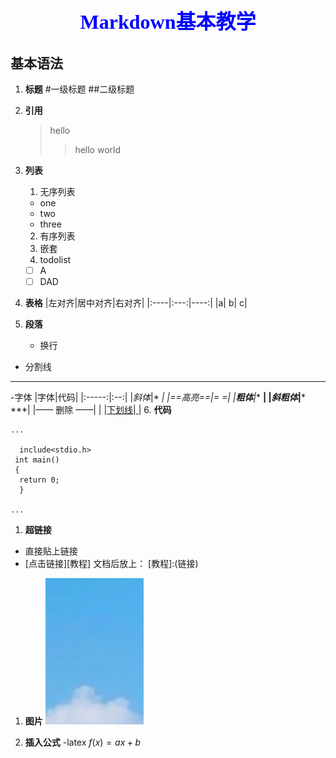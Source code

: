 # <center><font face="仿宋" color=blue size =6> Markdown基本教学 </font> 
 ## 基本语法

 1. **标题**
   #一级标题
   ##二级标题

2. **引用**
   >hello
   >> hello world

3. **列表**
   1. 无序列表
   - one
   + two
   * three

    2. 有序列表
    3. 嵌套
    4. todolist
    - [ ] A
    - [ ]  DAD
  
4. **表格**
   |左对齐|居中对齐|右对齐|
   |:----|:---:|----:|
   |a|  b|  c|

5. **段落**
   - 换行
  - 分割线
  ***
  -字体
  |字体|代码|
  |:-----:|:--:|
  |*斜体*|* *|
  |==高亮==|=  =|
  |**粗体**|** **|
  |***斜粗体***|*** ***|
  |—— 删除 ——|    |
  |<u>下划线</u>|<u> </u>|
   6. **代码**
   
    ...

      include<stdio.h>
     int main()
     {
      return 0;
      }
   
    ...

  1. **超链接**
   - 直接贴上链接
   - [点击链接][教程]
  文档后放上：
  [教程]:(链接)
1. **图片**
 ![alt text](image.png)

1. **插入公式**
    -latex
    $f(x)=ax+b$
